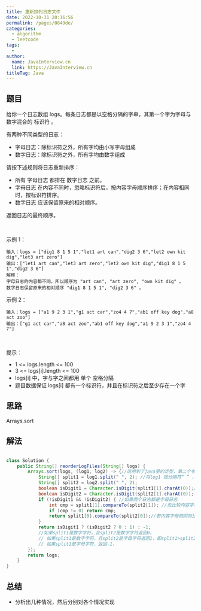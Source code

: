 ```yaml
---
title: 重新排列日志文件
date: 2022-10-31 20:16:56
permalink: /pages/0849de/
categories:
  - algorithm
  - leetcode
tags:
  - 
author: 
  name: JavaInterview.cn
  link: https://JavaInterview.cn
titleTag: Java
---
```


## 题目

给你一个日志数组 logs。每条日志都是以空格分隔的字串，其第一个字为字母与数字混合的 标识符 。

有两种不同类型的日志：

- 字母日志：除标识符之外，所有字均由小写字母组成
- 数字日志：除标识符之外，所有字均由数字组成

请按下述规则将日志重新排序：

- 所有 字母日志 都排在 数字日志 之前。
- 字母日志 在内容不同时，忽略标识符后，按内容字母顺序排序；在内容相同时，按标识符排序。
- 数字日志 应该保留原来的相对顺序。

返回日志的最终顺序。

 

示例 1：

    输入：logs = ["dig1 8 1 5 1","let1 art can","dig2 3 6","let2 own kit dig","let3 art zero"]
    输出：["let1 art can","let3 art zero","let2 own kit dig","dig1 8 1 5 1","dig2 3 6"]
    解释：
    字母日志的内容都不同，所以顺序为 "art can", "art zero", "own kit dig" 。
    数字日志保留原来的相对顺序 "dig1 8 1 5 1", "dig2 3 6" 。
示例 2：

    输入：logs = ["a1 9 2 3 1","g1 act car","zo4 4 7","ab1 off key dog","a8 act zoo"]
    输出：["g1 act car","a8 act zoo","ab1 off key dog","a1 9 2 3 1","zo4 4 7"]
 

提示：

- 1 <= logs.length <= 100
- 3 <= logs[i].length <= 100
- logs[i] 中，字与字之间都用 单个 空格分隔
- 题目数据保证 logs[i] 都有一个标识符，并且在标识符之后至少存在一个字

## 思路

Arrays.sort

## 解法
```java

class Solution {
    public String[] reorderLogFiles(String[] logs) {
        Arrays.sort(logs, (log1, log2) -> {//运用到了java里的泛型，第二个参数重新定义排序规则
            String[] split1 = log1.split(" ", 2); //将log1 按分隔符“ ” ，分成2份，即把标识符分开来
            String[] split2 = log2.split(" ", 2);
            boolean isDigit1 = Character.isDigit(split1[1].charAt(0));//判断除标识符外的第一个字符是数字true，字母false
            boolean isDigit2 = Character.isDigit(split2[1].charAt(0));
            if (!isDigit1 && !isDigit2) { //如果两个日志都是字母日志
                int cmp = split1[1].compareTo(split2[1]); //先比较内容字母split1>split2则返回1，等于返0，小于返-1
                if (cmp != 0) return cmp;
                return split1[0].compareTo(split2[0]);//若内容字母相同则比较标识符
            }
            return isDigit1 ? (isDigit2 ? 0 : 1) : -1;
            //如果split1是数字字符，且split2是数字字符返回0，
            // 如果split1是数字字符，且split2是字母字符返回1，即split1>split2,从小到大排序，split2提前
            // 如果split1是字母字符，返回-1，
        });
        return logs;
    }
}
```

## 总结

- 分析出几种情况，然后分别对各个情况实现 
